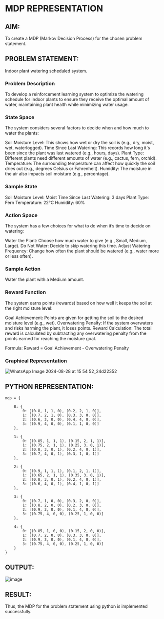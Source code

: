 # MDP REPRESENTATION

## AIM:

To create a MDP (Markov Decision Process) for the chosen problem statement.

## PROBLEM STATEMENT:

Indoor plant watering scheduled system.

### Problem Description

To develop a reinforcement learning system to optimize the watering schedule for indoor plants to ensure they receive the optimal amount of water, maintaining plant health while minimizing water usage.

### State Space

The system considers several factors to decide when and how much to water the plants:

Soil Moisture Level: This shows how wet or dry the soil is (e.g., dry, moist, wet, waterlogged).
Time Since Last Watering: This records how long it's been since the plant was last watered (e.g., hours, days).
Plant Type: Different plants need different amounts of water (e.g., cactus, fern, orchid).
Temperature: The surrounding temperature can affect how quickly the soil dries out (e.g., degrees Celsius or Fahrenheit).
Humidity: The moisture in the air also impacts soil moisture (e.g., percentage).

### Sample State

Soil Moisture Level: Moist
Time Since Last Watering: 3 days
Plant Type: Fern
Temperature: 22°C
Humidity: 60%

### Action Space

The system has a few choices for what to do when it’s time to decide on watering:

Water the Plant: Choose how much water to give (e.g., Small, Medium, Large).
Do Not Water: Decide to skip watering this time.
Adjust Watering Frequency: Change how often the plant should be watered (e.g., water more or less often).

### Sample Action

Water the plant with a Medium amount.

### Reward Function

The system earns points (rewards) based on how well it keeps the soil at the right moisture level:

Goal Achievement: Points are given for getting the soil to the desired moisture level (e.g., wet).
Overwatering Penalty: If the system overwaters and risks harming the plant, it loses points.
Reward Calculation:
The total reward is calculated by subtracting any overwatering penalty from the points earned for reaching the moisture goal.

Formula:
Reward = Goal Achievement - Overwatering Penalty

### Graphical Representation

![WhatsApp Image 2024-08-28 at 15 54 52_24d22352](https://github.com/user-attachments/assets/b2d60e78-10bd-45cf-a460-859e65081b98)

## PYTHON REPRESENTATION:

```
mdp = {
  
    0: {
        0: [(0.8, 1, 1, 0), (0.2, 2, 1, 0)],  
        1: [(0.7, 2, 1, 0), (0.3, 3, 0, 0)],  
        2: [(0.6, 3, 0, 0), (0.4, 4, 0, 0)],
        3: [(0.9, 4, 0, 0), (0.1, 1, 0, 0)]
    },
  
    1: {
        0: [(0.85, 1, 1, 1), (0.15, 2, 1, 1)],  
        1: [(0.75, 2, 1, 1), (0.25, 3, 0, 1)],  
        2: [(0.8, 3, 0, 1), (0.2, 4, 0, 1)],    
        3: [(0.7, 4, 0, 1), (0.3, 1, 0, 1)]     
    },
 
    2: {
        0: [(0.9, 1, 1, 1), (0.1, 2, 1, 1)],    
        1: [(0.65, 2, 1, 1), (0.35, 3, 0, 1)],  
        2: [(0.8, 3, 0, 1), (0.2, 4, 0, 1)],    
        3: [(0.6, 4, 0, 1), (0.4, 1, 0, 1)]     
    },

    3: {
        0: [(0.7, 1, 0, 0), (0.3, 2, 0, 0)],    
        1: [(0.8, 2, 0, 0), (0.2, 3, 0, 0)],    
        2: [(0.9, 3, 0, 0), (0.1, 4, 0, 0)],    
        3: [(0.75, 4, 0, 0), (0.25, 1, 0, 0)]   
    },

    4: {
        0: [(0.85, 1, 0, 0), (0.15, 2, 0, 0)],  
        1: [(0.7, 2, 0, 0), (0.3, 3, 0, 0)],    
        2: [(0.9, 3, 0, 0), (0.1, 4, 0, 0)],    
        3: [(0.75, 4, 0, 0), (0.25, 1, 0, 0)]   
    }
}

```

## OUTPUT:

![image](https://github.com/user-attachments/assets/b19ec6dc-bf1c-4765-8d00-e48bfc732770)

## RESULT:

Thus, the MDP for the problem statement using python is implemented successfully.

